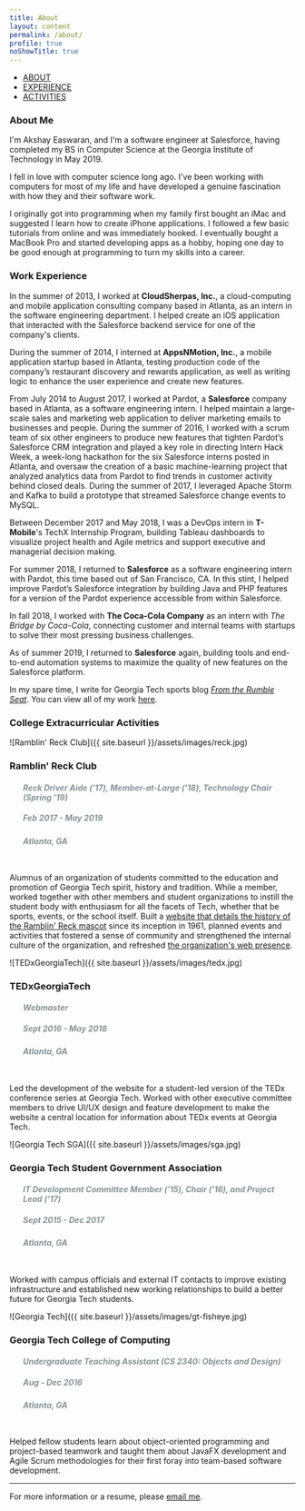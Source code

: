 ```yaml
---
title: About
layout: content
permalink: /about/
profile: true
noShowTitle: true
---
```


<div id="nav">
    <ul>
        <li><a href="#about">ABOUT</a></li>
        <li><a href="#work-experience">EXPERIENCE</a></li>
        <li><a href="#extracurriculars">ACTIVITIES</a></li>
    </ul>
</div>

### <a name="about"></a>About Me
I'm Akshay Easwaran, and I'm a software engineer at Salesforce, having completed my BS in Computer Science at the Georgia Institute of Technology in May 2019.

I fell in love with computer science long ago. I've been working with computers for most of my life and have developed a genuine fascination with how they and their software work.

I originally got into programming when my family first bought an iMac and suggested I learn how to create iPhone applications. I followed a few basic tutorials from online and was immediately hooked. I eventually bought a MacBook Pro and started developing apps as a hobby, hoping one day to be good enough at programming to turn my skills into a career.

### <a name="work-experience"></a>Work Experience
In the summer of 2013, I worked at **CloudSherpas, Inc.**, a cloud-computing and mobile application consulting company based in Atlanta, as an intern in the software engineering department. I helped create an iOS application that interacted with the Salesforce backend service for one of the company's clients.

During the summer of 2014, I interned at **AppsNMotion, Inc.**, a mobile application startup based in Atlanta, testing production code of the company’s restaurant discovery and rewards application, as well as writing logic to enhance the user experience and create new features.

From July 2014 to August 2017, I worked at Pardot, a **Salesforce** company based in Atlanta, as a software engineering intern. I helped maintain a large-scale sales and marketing web application to deliver marketing emails to businesses and people. During the summer of 2016, I worked with a scrum team of six other engineers to produce new features that tighten Pardot’s Salesforce CRM integration and played a key role in directing Intern Hack Week, a week-long hackathon for the six Salesforce interns posted in Atlanta, and oversaw the creation of a basic machine-learning project that analyzed analytics data from Pardot to find trends in customer activity behind closed deals. During the summer of 2017, I leveraged Apache Storm and Kafka to build a prototype that streamed Salesforce change events to MySQL.

Between December 2017 and May 2018, I was a DevOps intern in **T-Mobile**'s TechX Internship Program, building Tableau dashboards to visualize project health and Agile metrics and support executive and managerial decision making.

For summer 2018, I returned to **Salesforce** as a software engineering intern with Pardot, this time based out of San Francisco, CA. In this stint, I helped improve Pardot’s Salesforce integration by building Java and PHP features for a version of the Pardot experience accessible from within Salesforce.

In fall 2018, I worked with **The Coca-Cola Company** as an intern with _The Bridge by Coca-Cola_, connecting customer and internal teams with startups to solve their most pressing business challenges.

As of summer 2019, I returned to **Salesforce** again, building tools and end-to-end automation systems to maximize the quality of new features on the Salesforce platform.

In my spare time, I write for Georgia Tech sports blog _[From the Rumble Seat](https://fromtherumbleseat.com/)_. You can view all of my work [here](https://fromtherumbleseat.com/authors/akeaswaran).

### <a name="extracurriculars"></a>College Extracurricular Activities
![Ramblin' Reck Club]({{ site.baseurl }}/assets/images/reck.jpg)

<h3 style="margin-bottom:0px;">Ramblin' Reck Club</h3>
<ul style="list-style:none;list-style-type: none;margin: 0;padding-bottom:10px;">
<li><h4 style="color:#869395 !important"><i>Reck Driver Aide ('17), Member-at-Large ('18), Technology Chair (Spring '19)</i></h4></li>
<li><h5 style="color:#869395 !important">Feb 2017 - May 2019</h5></li>
<li><h5 style="color:#869395 !important">Atlanta, GA</h5></li>
</ul>

Alumnus of an organization of students committed to the education and promotion of Georgia Tech spirit, history and tradition. While a member, worked together with other members and student organizations to instill the student body with enthusiasm for all the facets of Tech, whether that be sports, events, or the school itself. Built a [website that details the history of the Ramblin' Reck mascot](http://reckclub.org/reckhistory) since its inception in 1961, planned events and activities that fostered a sense of community and strengthened the internal culture of the organization, and refreshed [the organization's web presence](http://reckclub.org/).

![TEDxGeorgiaTech]({{ site.baseurl }}/assets/images/tedx.jpg)
<h3 style="margin-bottom:0px;">TEDxGeorgiaTech</h3>
<ul style="list-style:none;list-style-type: none;margin: 0;padding-bottom:10px;">
<li><h4 style="color:#869395 !important"><i>Webmaster</i></h4></li>
<li><h5 style="color:#869395 !important">Sept 2016 - May 2018</h5></li>
<li><h5 style="color:#869395 !important">Atlanta, GA</h5></li>
</ul>

Led the development of the website for a student-led version of the TEDx conference series at Georgia Tech. Worked with other executive committee members to drive UI/UX design and feature development to make the website a central location for information about TEDx events at Georgia Tech.

![Georgia Tech SGA]({{ site.baseurl }}/assets/images/sga.jpg)
<h3 style="margin-bottom:0px;">Georgia Tech Student Government Association</h3>
<ul style="list-style:none;list-style-type: none;margin: 0;padding-bottom:10px;">
<li><h4 style="color:#869395 !important"><i>IT Development Committee Member ('15), Chair ('16), and Project Lead ('17)</i></h4></li>
<li><h5 style="color:#869395 !important">Sept 2015 - Dec 2017</h5></li>
<li><h5 style="color:#869395 !important">Atlanta, GA</h5></li>
</ul>

Worked with campus officials and external IT contacts to improve existing infrastructure and established new working relationships to build a better future for Georgia Tech students.

![Georgia Tech]({{ site.baseurl }}/assets/images/gt-fisheye.jpg)
<h3 style="margin-bottom:0px;">Georgia Tech College of Computing</h3>
<ul style="list-style:none;list-style-type: none;margin: 0;padding-bottom:10px;">
<li><h4 style="color:#869395 !important"><i>Undergraduate Teaching Assistant (CS 2340: Objects and Design)</i></h4></li>
<li><h5 style="color:#869395 !important">Aug - Dec 2016</h5></li>
<li><h5 style="color:#869395 !important">Atlanta, GA</h5></li>
</ul>

Helped fellow students learn about object-oriented programming and project-based teamwork and taught them about JavaFX development and Agile Scrum methodologies for their first foray into team-based software development.

---

For more information or a resume, please [email me](mailto:akeaswaran@me.com).
